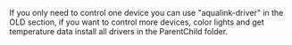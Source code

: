 If you only need to control one device you can use "aqualink-driver" in the OLD section,  if you want to control more devices, color lights and get temperature data install all drivers in the ParentChild folder.

